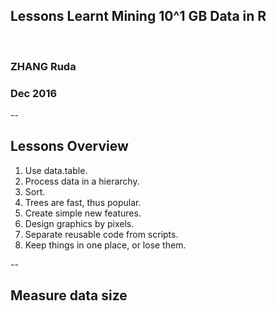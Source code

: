 ## Lessons Learnt Mining 10^1 GB Data in R
&nbsp;
### ZHANG Ruda
### Dec 2016

--

## Lessons Overview

1. Use data.table.
1. Process data in a hierarchy.
1. Sort.
1. Trees are fast, thus popular.
1. Create simple new features.
1. Design graphics by pixels.
1. Separate reusable code from scripts.
1. Keep things in one place, or lose them.

--

## Measure data size
